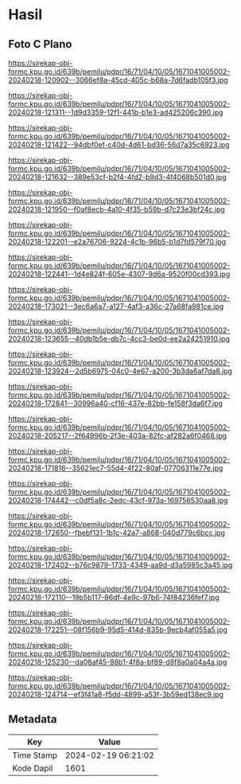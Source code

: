 # Hasil

## Foto C Plano

https://sirekap-obj-formc.kpu.go.id/639b/pemilu/pdpr/16/71/04/10/05/1671041005002-20240218-120902--3066ef8a-45cd-405c-b68a-7d6fadb105f3.jpg

https://sirekap-obj-formc.kpu.go.id/639b/pemilu/pdpr/16/71/04/10/05/1671041005002-20240218-121311--1d9d3359-12f1-441b-b1e3-ad425206c390.jpg

https://sirekap-obj-formc.kpu.go.id/639b/pemilu/pdpr/16/71/04/10/05/1671041005002-20240218-121422--94dbf0ef-c40d-4d61-bd36-56d7a35c6923.jpg

https://sirekap-obj-formc.kpu.go.id/639b/pemilu/pdpr/16/71/04/10/05/1671041005002-20240218-121632--389e53cf-b2f4-4fd2-b9d3-4f4068b501d0.jpg

https://sirekap-obj-formc.kpu.go.id/639b/pemilu/pdpr/16/71/04/10/05/1671041005002-20240218-121950--f0af8ecb-4a10-4f35-b59b-d7c23e3bf24c.jpg

https://sirekap-obj-formc.kpu.go.id/639b/pemilu/pdpr/16/71/04/10/05/1671041005002-20240218-122201--e2a76706-9224-4c1b-96b5-b1d7fd579f70.jpg

https://sirekap-obj-formc.kpu.go.id/639b/pemilu/pdpr/16/71/04/10/05/1671041005002-20240218-122441--1d4e824f-605e-4307-9d6a-9520f00cd393.jpg

https://sirekap-obj-formc.kpu.go.id/639b/pemilu/pdpr/16/71/04/10/05/1671041005002-20240218-173021--3ec6a6a7-a127-4af3-a36c-27a68fa981ce.jpg

https://sirekap-obj-formc.kpu.go.id/639b/pemilu/pdpr/16/71/04/10/05/1671041005002-20240218-123655--40db1b5e-db7c-4cc3-be0d-ee2a24251910.jpg

https://sirekap-obj-formc.kpu.go.id/639b/pemilu/pdpr/16/71/04/10/05/1671041005002-20240218-123924--2d5b6975-04c0-4e67-a200-3b3da6af7da8.jpg

https://sirekap-obj-formc.kpu.go.id/639b/pemilu/pdpr/16/71/04/10/05/1671041005002-20240218-172841--30996a40-cf16-437e-82bb-fe158f3da6f7.jpg

https://sirekap-obj-formc.kpu.go.id/639b/pemilu/pdpr/16/71/04/10/05/1671041005002-20240218-205217--2f64996b-2f3e-403a-82fc-af282a6f0468.jpg

https://sirekap-obj-formc.kpu.go.id/639b/pemilu/pdpr/16/71/04/10/05/1671041005002-20240218-171816--35621ec7-55d4-4f22-80af-07706311e77e.jpg

https://sirekap-obj-formc.kpu.go.id/639b/pemilu/pdpr/16/71/04/10/05/1671041005002-20240218-174442--c0df5a8c-2edc-43cf-973a-169756530aa8.jpg

https://sirekap-obj-formc.kpu.go.id/639b/pemilu/pdpr/16/71/04/10/05/1671041005002-20240218-172650--fbebf131-1b1c-42a7-a868-040d779c6bcc.jpg

https://sirekap-obj-formc.kpu.go.id/639b/pemilu/pdpr/16/71/04/10/05/1671041005002-20240218-172402--b76c9879-1733-4349-aa9d-d3a5985c3a45.jpg

https://sirekap-obj-formc.kpu.go.id/639b/pemilu/pdpr/16/71/04/10/05/1671041005002-20240218-172110--19b5b117-86df-4e9c-97b6-74f84236fef7.jpg

https://sirekap-obj-formc.kpu.go.id/639b/pemilu/pdpr/16/71/04/10/05/1671041005002-20240218-172251--08f156b9-95d5-414d-835b-9ecb4af055a5.jpg

https://sirekap-obj-formc.kpu.go.id/639b/pemilu/pdpr/16/71/04/10/05/1671041005002-20240218-125230--da08af45-98b1-4f8a-bf89-d8f8a0a04a4a.jpg

https://sirekap-obj-formc.kpu.go.id/639b/pemilu/pdpr/16/71/04/10/05/1671041005002-20240218-124714--ef3f41a8-f5dd-4899-a53f-3b59ed138ec9.jpg


## Metadata

| Key        | Value               |
| ---------- | ------------------- |
| Time Stamp | 2024-02-19 06:21:02 |
| Kode Dapil | 1601                |



